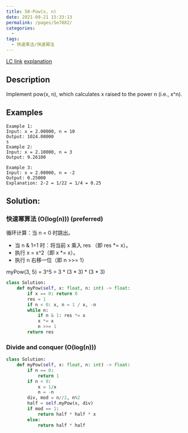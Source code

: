 ```yaml
---
title: 50-Pow(x, n)
date: 2021-09-21 15:33:13
permalink: /pages/5e7882/
categories:
  - 
tags:
  - 快速乘法/快速幂法
---
```

[LC link](https://leetcode.com/problems/powx-n/)
    [explanation](https://leetcode-cn.com/problems/powx-n/solution/50-powx-n-kuai-su-mi-qing-xi-tu-jie-by-jyd/)
## Description
Implement pow(x, n), which calculates x raised to the power n (i.e., x^n).

## Examples
```
Example 1:
Input: x = 2.00000, n = 10
Output: 1024.00000
s
Example 2:
Input: x = 2.10000, n = 3
Output: 9.26100

Example 3:
Input: x = 2.00000, n = -2
Output: 0.25000
Explanation: 2-2 = 1/22 = 1/4 = 0.25
``` 
## Solution: 
### 快速幂算法 (O(log(n))) (preferred)
循环计算：当 n = 0 时跳出。
- 当 n & 1=1 时：将当前 x 乘入 res （即 res *= x）。
- 执行 x = x^2（即 x *= x）。
- 执行 n 右移一位（即 n >>= 1）

myPow(3, 5) = 3^5 = 3 * (3 * 3) * (3 * 3) 
```python
class Solution:
    def myPow(self, x: float, n: int) -> float:
        if x == 0: return 0
        res = 1
        if n < 0: x, n = 1 / x, -n
        while n:
            if n & 1: res *= x
            x *= x
            n >>= 1
        return res
```
### Divide and conquer (O(log(n)))
```python
class Solution:
    def myPow(self, x: float, n: int) -> float:
        if n == 0:
            return 1
        if n < 0:
            x = 1/x
            n = -n
        div, mod = n//2, n%2
        half = self.myPow(x, div)
        if mod == 1:
            return half * half * x
        else:
            return half * half
```